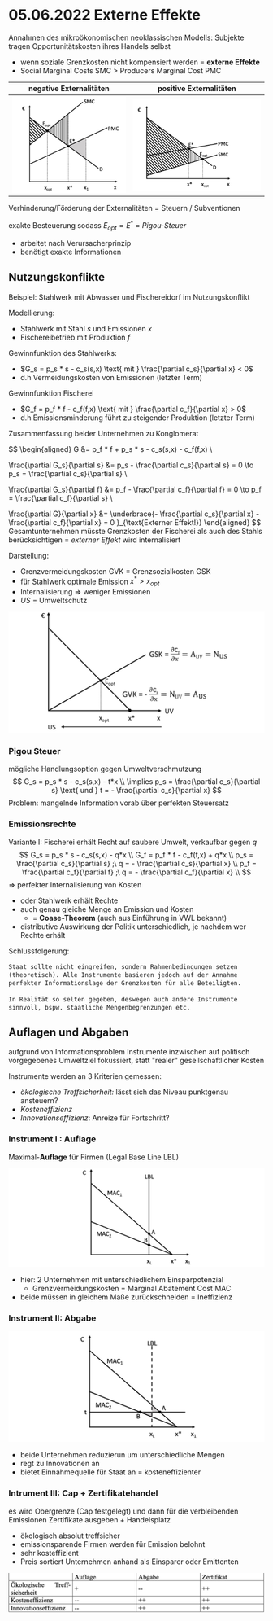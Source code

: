 # 05.06.2022 Externe Effekte

Annahmen des mikroökonomischen neoklassischen Modells: Subjekte tragen Opportunitätskosten ihres Handels selbst

- wenn soziale Grenzkosten nicht kompensiert werden = **externe Effekte**
- Social Marginal Costs SMC > Producers Marginal Cost PMC

| negative Externalitäten                                   | positive Externalitäten                                   |
| --------------------------------------------------------- | --------------------------------------------------------- |
| ![2022-05-31_13.47.41](../images/2022-05-31_13.47.41.jpg) | ![2022-05-31_13.47.57](../images/2022-05-31_13.47.57.jpg) |

Verhinderung/Förderung der Externalitäten = Steuern / Subventionen

exakte Besteuerung sodass $E_{opt} = E^*$ = *Pigou-Steuer* 

- arbeitet nach Verursacherprinzip
- benötigt exakte Informationen



## Nutzungskonflikte

Beispiel: Stahlwerk mit Abwasser und Fischereidorf im Nutzungskonflikt

Modellierung:

- Stahlwerk mit Stahl *s* und Emissionen *x*
- Fischereibetrieb mit Produktion *f*



Gewinnfunktion des Stahlwerks:

- $G_s = p_s * s - c_s(s,x) \text{ mit } \frac{\partial c_s}{\partial x} < 0$
- d.h Vermeidungskosten von Emissionen (letzter Term)

Gewinnfunktion Fischerei

- $G_f = p_f * f - c_f(f,x) \text{ mit } \frac{\partial c_f}{\partial x} > 0$
- d.h Emissionsminderung führt zu steigender Produktion (letzter Term)

Zusammenfassung beider Unternehmen zu Konglomerat

$$
\begin{aligned}
G &= p_f * f + p_s * s - c_s(s,x) - c_f(f,x) \\

\frac{\partial G_s}{\partial s} &= p_s - \frac{\partial c_s}{\partial s} = 0 \to p_s = \frac{\partial c_s}{\partial s} \\

\frac{\partial G_s}{\partial f} &= p_f - \frac{\partial c_f}{\partial f} = 0 \to p_f = \frac{\partial c_f}{\partial s} \\

\frac{\partial G}{\partial x} &= \underbrace{- \frac{\partial c_s}{\partial x} - \frac{\partial c_f}{\partial x} = 0
}_{\text{Externer Effekt!}}
\end{aligned}
$$
Gesamtunternehmen müsste Grenzkosten der Fischerei als auch des Stahls berücksichtigen = *externer Effekt* wird internalisiert

Darstellung: 

- Grenzvermeidungskosten GVK = Grenzsozialkosten GSK
- für Stahlwerk optimale Emission $x^* > x_{opt}$
- Internalisierung => weniger Emissionen
- *US* = Umweltschutz

![2022-05-31_14.19.37](../images/2022-05-31_14.19.37.jpg)



### Pigou Steuer

mögliche Handlungsoption gegen Umweltverschmutzung
$$
G_s = p_s * s - c_s(s,x) - t*x \\
\implies p_s = \frac{\partial c_s}{\partial s} \text{ und } t =  - \frac{\partial c_s}{\partial x}
$$
Problem: mangelnde Information vorab über perfekten Steuersatz

### Emissionsrechte

Variante I: Fischerei erhält Recht auf saubere Umwelt, verkaufbar gegen *q*
$$
G_s = p_s * s - c_s(s,x) - q*x \\
G_f = p_f * f - c_f(f,x) + q*x \\ 
p_s = \frac{\partial c_s}{\partial s} ;\ q = - \frac{\partial c_s}{\partial x} \\
p_f = \frac{\partial c_f}{\partial f} ;\ q = - \frac{\partial c_f}{\partial x} \\
$$
=> perfekter Internalisierung von Kosten

- oder Stahlwerk erhält Rechte
- auch genau gleiche Menge an Emission und Kosten
    - = **Coase-Theorem** (auch aus Einführung in VWL bekannt)
- distributive Auswirkung der Politik unterschiedlich, je nachdem wer Rechte erhält

Schlussfolgerung:

```
Staat sollte nicht eingreifen, sondern Rahmenbedingungen setzen (theoretisch). Alle Instrumente basieren jedoch auf der Annahme perfekter Informationslage der Grenzkosten für alle Beteiligten.

In Realität so selten gegeben, deswegen auch andere Instrumente sinnvoll, bspw. staatliche Mengenbegrenzungen etc.
```

## Auflagen und Abgaben

aufgrund von Informationsproblem Instrumente inzwischen auf politisch vorgegebenes Umweltziel fokussiert, statt "realer" gesellschaftlicher Kosten

Instrumente werden an 3 Kriterien gemessen:

- *ökologische Treffsicherheit:* lässt sich das Niveau punktgenau ansteuern?
- *Kosteneffizienz*
- *Innovationseffizienz*: Anreize für Fortschritt?



### Instrument I : Auflage

Maximal-**Auflage** für Firmen (Legal Base Line LBL)

![2022-05-31_14.51.48](../images/2022-05-31_14.51.48.jpg)

- hier: 2 Unternehmen mit unterschiedlichem Einsparpotenzial
    - Grenzvermeidungskosten = Marginal Abatement Cost MAC
- beide müssen in gleichem Maße zurückschneiden = Ineffizienz

### Instrument II: Abgabe

![2022-05-31_14.58.17](../images/2022-05-31_14.58.17.jpg)

- beide Unternehmen reduzierun um unterschiedliche Mengen
- regt zu Innovationen an
- bietet Einnahmequelle für Staat an = kosteneffizienter

### Intrument III: Cap + Zertifikatehandel

es wird Obergrenze (Cap festgelegt) und dann für die verbleibenden Emissionen Zertifikate  ausgeben + Handelsplatz

- ökologisch absolut treffsicher
- emissionsparende Firmen werden für Emission belohnt
- sehr kosteffizient
- Preis sortiert Unternehmen anhand als Einsparer oder Emittenten

![2022-05-31_15.06.57](../images/2022-05-31_15.06.57.jpg)

